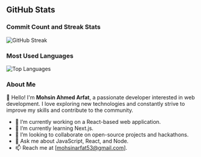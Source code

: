 ## GitHub Stats

### Commit Count and Streak Stats

![GitHub Streak](https://github-readme-streak-stats.herokuapp.com/?user=mohsinahmedarfat&theme=dark&hide_border=true)

### Most Used Languages

![Top Languages](https://github-readme-stats.vercel.app/api/top-langs/?username=mohsinahmedarfat&layout=compact&theme=dark&hide_border=true)

### About Me

👋 Hello! I'm **Mohsin Ahmed Arfat**, a passionate developer interested in web development. I love exploring new technologies and constantly strive to improve my skills and contribute to the community.

- 🔭 I’m currently working on a React-based web application.
- 🌱 I’m currently learning Next.js.
- 👯 I’m looking to collaborate on open-source projects and hackathons.
- 💬 Ask me about JavaScript, React, and Node.
- 📫 Reach me at [mohsinarfat53@gmail.com].
